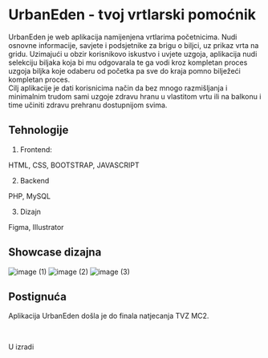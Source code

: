 # UrbanEden - tvoj vrtlarski pomoćnik

UrbanEden je web aplikacija namijenjena vrtlarima početnicima. Nudi osnovne informacije, savjete i podsjetnike za brigu o biljci, uz prikaz vrta na gridu. Uzimajući u obzir korisnikovo iskustvo i uvjete uzgoja, aplikacija nudi selekciju biljaka koja bi mu odgovarala te ga vodi kroz kompletan proces uzgoja biljka koje odaberu od početka pa sve do kraja pomno bilježeći kompletan proces. <br>
Cilj aplikacije je dati korisnicima način da bez mnogo razmišljanja i minimalnim trudom sami uzgoje zdravu hranu u vlastitom vrtu ili na balkonu i time učiniti zdravu prehranu dostupnijom svima. 

<!-- Problem -->

## Tehnologije

1. Frontend:

HTML, CSS, BOOTSTRAP, JAVASCRIPT

2. Backend

PHP, MySQL

3. Dizajn

Figma, Illustrator

## Showcase dizajna

![image (1)](https://github.com/Hortici/UrbanEden/assets/62816746/38502051-f683-41c0-8c6f-1998840c8956)
![image (2)](https://github.com/Hortici/UrbanEden/assets/62816746/81f0bd8b-f0dd-4f9f-a1dc-d87f073765ce)
![image (3)](https://github.com/Hortici/UrbanEden/assets/62816746/948030ab-ae3f-42ee-bae3-cef5d02b46aa)

## Postignuća


Aplikacija UrbanEden došla je do finala natjecanja TVZ MC2.

<br>

U izradi
